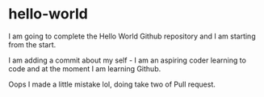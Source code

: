 # hello-world
I am going to complete the Hello World Github repository and I am starting from the start. 

I am adding a commit about my self - I am an aspiring coder learning to code and at the moment I am learning Github.

Oops I made a little mistake lol, doing take two of Pull request.
